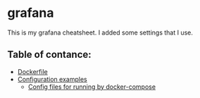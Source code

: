 # grafana

This is my grafana cheatsheet. I added some settings that I use.

## Table of contance:
* [Dockerfile](./Dockerfile)
* [Configuration examples](./examples/)
    * [Config files for running by docker-compose](./examples/ex1-docker/)